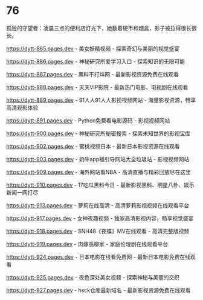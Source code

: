 # 76
孤独的守望者：凌晨三点的便利店灯光下，她数着硬币和烟盒，影子被拉得很长很长。

https://dytt-885.pages.dev - 美女妖精视频 - 探索奇幻与美丽的视觉盛宴

https://dytt-886.pages.dev - 神秘研究所爱学习入口 - 探索知识的无限可能

https://dytt-887.pages.dev - 黑料不打烊网 - 最新影视资源免费在线观看

https://dytt-888.pages.dev - 天天VIP影院 - 最新热门电影、电视剧在线观看

https://dytt-889.pages.dev - 91人人91人人影视视频网站 - 海量影视资源，畅享高清观影体验

https://dytt-891.pages.dev - Python免费看电影源码 - 影视视频网站

https://dytt-900.pages.dev - 神秘研究所秘密搜索 - 探索未知世界的影视宝库

https://dytt-902.pages.dev - 蜜桃视频日本 - 最新日本影视资源在线观看

https://dytt-903.pages.dev - 奶牛app福引导网站大全垃圾站 - 影视视频网站

https://dytt-909.pages.dev - 海外网站看NBA - 高清直播与精彩回放尽在这里

https://dytt-910.pages.dev - 17吃瓜黑料今日 - 最新影视黑料、明星八卦、娱乐新闻一网打尽

https://dytt-913.pages.dev - 萝莉在线高清 - 高清萝莉影视视频在线观看平台

https://dytt-917.pages.dev - 女神夜趣视频 - 独家高清影视内容，畅享视觉盛宴

https://dytt-918.pages.dev - SNH48《夜蝶》MV在线观看 - 高清完整版视频

https://dytt-919.pages.dev - 肉嫁高柳家 - 家庭伦理剧在线观看平台

https://dytt-924.pages.dev - 日本电影在线看免费网 - 最新日本电影免费在线观看

https://dytt-925.pages.dev - 夜色深处美女视频 - 探索神秘与美丽的交织

https://dytt-927.pages.dev - hsck仓库最新域名 - 最新影视资源免费在线观看
